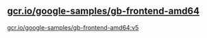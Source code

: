 
[gcr.io/google-samples/gb-frontend-amd64](https://hub.docker.com/r/anjia0532/google-samples.gb-frontend-amd64/tags/)
-----


[gcr.io/google-samples/gb-frontend-amd64:v5](https://hub.docker.com/r/anjia0532/google-samples.gb-frontend-amd64/tags/)


